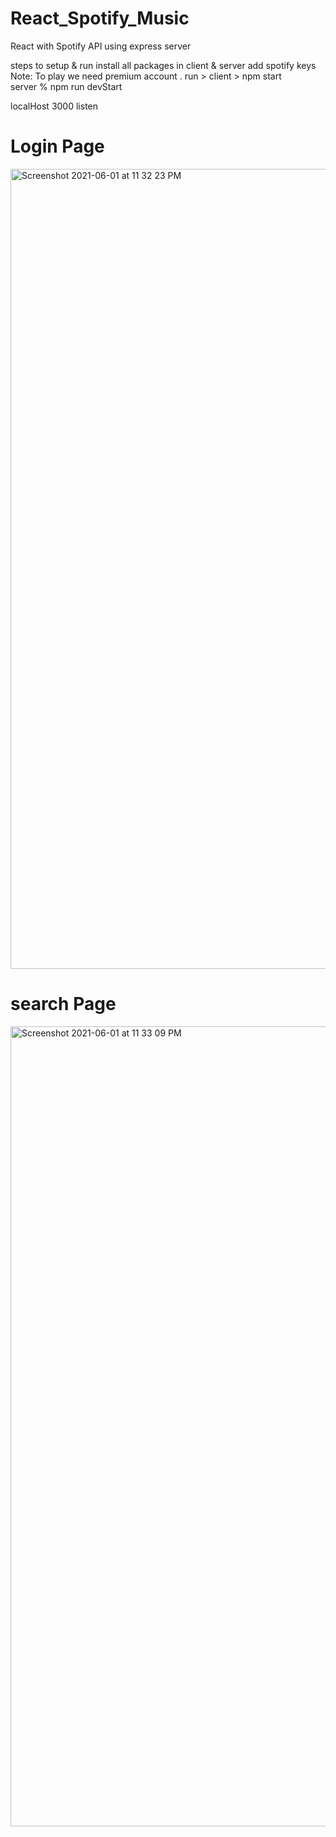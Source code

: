 # React_Spotify_Music
React with Spotify API using express server

steps to setup & run
install all packages in client & server add spotify keys Note: To play we need premium account .
run > client > npm start  
server % npm run devStart

localHost 3000 listen 


# Login Page 

<img width="1280" alt="Screenshot 2021-06-01 at 11 32 23 PM" src="https://user-images.githubusercontent.com/30290037/120370290-07b4c280-c332-11eb-9f00-589fa0af953b.png">

# search Page 

<img width="1280" alt="Screenshot 2021-06-01 at 11 33 09 PM" src="https://user-images.githubusercontent.com/30290037/120370333-156a4800-c332-11eb-9cc1-f6b242d4f91a.png">






